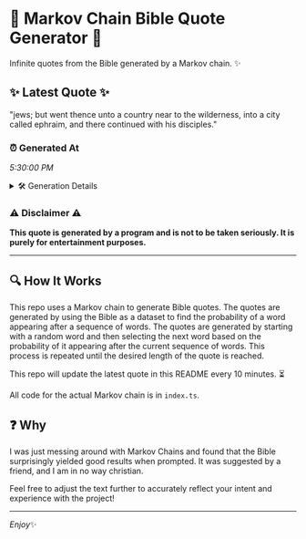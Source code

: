 # 📖 Markov Chain Bible Quote Generator 📖

Infinite quotes from the Bible generated by a Markov chain. ✨

## ✨ Latest Quote ✨
"jews; but went thence unto a country near to the wilderness, into a city called ephraim, and there continued with his disciples."

### ⏰ Generated At
*5:30:00 PM*

<details>
    <summary>🛠️ Generation Details</summary>
    <p>
        <strong>🌱 Seed:</strong> jews;<br>
        <strong>🔄 Iterations:</strong> 21<br>
        <strong>📜 Context History:</strong><br>[ jews; ]: but<br>[ jews;, but ]: went<br>[ jews;, but, went ]: thence<br>[ jews;, but, went, thence ]: unto<br>[ jews;, but, went, thence, unto ]: a<br>[ jews;, but, went, thence, unto, a ]: country<br>[ but, went, thence, unto, a, country ]: near<br>[ went, thence, unto, a, country, near ]: to<br>[ thence, unto, a, country, near, to ]: the<br>[ unto, a, country, near, to, the ]: wilderness,<br>[ a, country, near, to, the, wilderness, ]: into<br>[ country, near, to, the, wilderness,, into ]: a<br>[ near, to, the, wilderness,, into, a ]: city<br>[ to, the, wilderness,, into, a, city ]: called<br>[ the, wilderness,, into, a, city, called ]: ephraim,<br>[ wilderness,, into, a, city, called, ephraim, ]: and<br>[ into, a, city, called, ephraim,, and ]: there<br>[ a, city, called, ephraim,, and, there ]: continued<br>[ city, called, ephraim,, and, there, continued ]: with<br>[ called, ephraim,, and, there, continued, with ]: his<br>[ ephraim,, and, there, continued, with, his ]: disciples.<br>
    </p>
</details>

### ⚠️ Disclaimer ⚠️
**This quote is generated by a program and is not to be taken seriously. It is purely for entertainment purposes.**

---

## 🔍 How It Works

This repo uses a Markov chain to generate Bible quotes. The quotes are generated by using the Bible as a dataset to find the probability of a word appearing after a sequence of words. The quotes are generated by starting with a random word and then selecting the next word based on the probability of it appearing after the current sequence of words. This process is repeated until the desired length of the quote is reached.

This repo will update the latest quote in this README every 10 minutes. ⏳

All code for the actual Markov chain is in `index.ts`.

## ❓ Why

I was just messing around with Markov Chains and found that the Bible surprisingly yielded good results when prompted. 
It was suggested by a friend, and I am in no way christian.

Feel free to adjust the text further to accurately reflect your intent and experience with the project!

---

*Enjoy*✨
